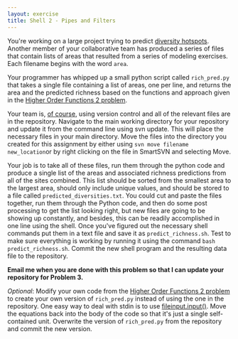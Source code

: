 ```yaml
---
layout: exercise
title: Shell 2 - Pipes and Filters
---
```


You're working on a large project trying to predict [diversity
hotspots](http://en.wikipedia.org/wiki/Biodiversity_hotspot). Another
member of your collaborative team has produced a series of files that
contain lists of areas that resulted from a series of modeling
exercises. Each filename begins with the word `area`.

Your programmer has whipped up a small python script called
`rich_pred.py` that takes a single file containing a list of areas,
one per line, and returns the area and the predicted richness based on
the functions and approach given in the [Higher Order Functions 2
problem](/exercises/Higher-order-functions-2).

Your team is, [of
course](https://web.archive.org/web/20100722082534/http://stackoverflow.com/questions/132520/good-excuses-not-to-use-version-control),
using version control and all of the relevant files are in the
repository. Navigate to the main working directory for your repository
and update it from the command line using svn update. This will place
the necessary files in your main directory. Move the files into the
directory you created for this assignment by either using `svn move
filename new_location`or by right clicking on the file in SmartSVN and
selecting Move.

Your job is to take all of these files, run them through the python code
and produce a single list of the areas and associated richness
predictions from all of the sites combined. This list should be sorted
from the smallest area to the largest area, should only include unique
values, and should be stored to a file called
`predicted_diversities.txt`. You could cut and paste the files
together, run them through the Python code, and then do some post
processing to get the list looking right, but new files are going to be
showing up constantly, and besides, this can be readily accomplished in
one line using the shell. Once you've figured out the necessary shell
commands put them in a text file and save it as
`predict_richness.sh`. Test to make sure everything is working by
running it using the command `bash predict_richness.sh`. Commit the
new shell program and the resulting data file to the repository.

**Email me when you are done with this problem so that I can update your
repository for Problem 3.**

*Optional*: Modify your own code from the [Higher Order Functions 2
problem](/exercises/Higher-order-functions-2)
to create your own version of `rich_pred.py` instead of using the one
in the repository. One easy way to deal with stdin is to use
[fileinput.input()](http://docs.python.org/library/fileinput.html). Move
the equations back into the body of the code so that it's just a single
self-contained unit. Overwrite the version of `rich_pred.py` from the
repository and commit the new version.
